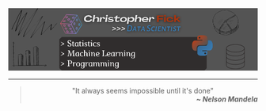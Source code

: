 <img src="https://github.com/christopherfick/christopherfick/blob/main/banner/banner.png"/>

---
<blockquote align="center">
"It always seems impossible until it's done" <br>
    <footer align="right">
        <em><strong> ~ Nelson Mandela </strong></em>
    </footer>
</blockquote>






<!--
**christopherfick/christopherfick** is a ✨ _special_ ✨ repository because its `README.md` (this file) appears on your GitHub profile.

Here are some ideas to get you started:

- 🔭 I’m currently working on ...
- 🌱 I’m currently learning ...
- 👯 I’m looking to collaborate on ...
- 🤔 I’m looking for help with ...
- 💬 Ask me about ...
- 📫 How to reach me: ...
- 😄 Pronouns: ...
- ⚡ Fun fact: ...
-->
